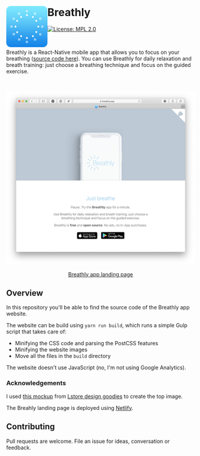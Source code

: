 &nbsp;

# Breathly <img src="./.github/icon-rounded.png" width="110" align="left">

[![License: MPL 2.0](https://img.shields.io/badge/License-MPL%202.0-brightgreen.svg)](https://opensource.org/licenses/MPL-2.0)

&nbsp;

Breathly is a React-Native mobile app that allows you to focus on your breathing ([source code here](https://github.com/mmazzarolo/breathly-app)).
You can use Breathly for daily relaxation and breath training: just choose a breathing technique and focus on the guided exercise.  

&nbsp;

<p align="center" margin-bottom="0">
  <a href="https://breathly.app">
    <img alt="Breathly" width="820" height="auto" src="./.github/screenshot.png">
  </a>
</p>

<p align="center" margin-bottom="0">
  <a href="https://breathly.app">Breathly app landing page</a>
</p>

## Overview

In this repository you'll be able to find the source code of the Breathly app website.

The website can be build using `yarn run build`, which runs a simple Gulp script that takes care of:

- Minifying the CSS code and parsing the PostCSS features
- Minifying the website images
- Move all the files in the `build` directory

The website doesn't use JavaScript (no, I'm not using Google Analytics).

### Acknowledgements

I used [this mockup](https://gumroad.com/l/edFPQ) from [Lstore design goodies](https://gumroad.com/lstore) to create the top image.  

The Breahly landing page is deployed using [Netlify](https://app.netlify.com).  

## Contributing

Pull requests are welcome. File an issue for ideas, conversation or feedback.
